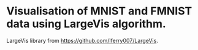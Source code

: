 # Visualisation of MNIST and FMNIST data using LargeVis algorithm.

LargeVis library from https://github.com/lferry007/LargeVis.


